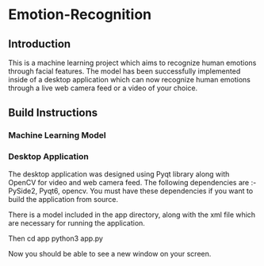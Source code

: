 # Emotion-Recognition

## Introduction
This is a machine learning project which aims to recognize human emotions through facial features. The model has been successfully implemented inside of a desktop application which can now recognize human emotions through a live web camera feed or a video of your choice.

## Build Instructions

### Machine Learning Model

### Desktop Application
The desktop application was designed using Pyqt library along with OpenCV for video and web camera feed. The following dependencies are :- PySide2, Pyqt6, opencv. You must have these dependencies if you want to build the application from source. 

There is a model included in the app directory, along with the xml file which are necessary for running the application.

Then 
    cd app
    python3 app.py

Now you should be able to see a new window on your screen.
